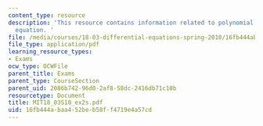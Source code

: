 ```yaml
---
content_type: resource
description: 'This resource contains information related to polynomial and homogeneous
  equation. '
file: /media/courses/18-03-differential-equations-spring-2010/16fb444abaa452beb58ff4719e4a57cd_MIT18_03S10_ex2s.pdf
file_type: application/pdf
learning_resource_types:
- Exams
ocw_type: OCWFile
parent_title: Exams
parent_type: CourseSection
parent_uid: 2086b742-96d0-2af8-58dc-2416db71c10b
resourcetype: Document
title: MIT18_03S10_ex2s.pdf
uid: 16fb444a-baa4-52be-b58f-f4719e4a57cd
---
```

